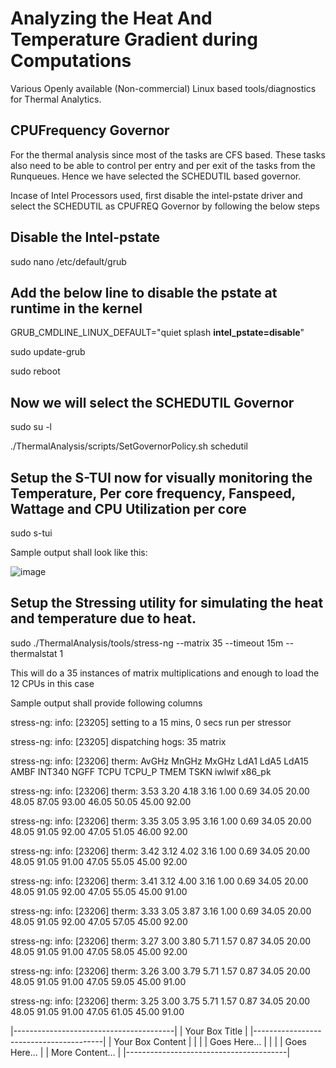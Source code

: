 # Analyzing the Heat And Temperature Gradient during Computations 

Various Openly available (Non-commercial) Linux based tools/diagnostics for Thermal Analytics.

## CPUFrequency Governor 

For the thermal analysis since most of the tasks are CFS based. These tasks also need to be able to control per entry and per exit of the tasks from the Runqueues. Hence we have selected the SCHEDUTIL based governor.

Incase of Intel Processors used, first disable the intel-pstate driver and select the SCHEDUTIL as CPUFREQ Governor by following the below steps


## Disable the Intel-pstate

sudo nano /etc/default/grub

## Add the below line to disable the pstate at runtime in the kernel

GRUB_CMDLINE_LINUX_DEFAULT="quiet splash **intel_pstate=disable**"

sudo update-grub

sudo reboot

## Now we will select the SCHEDUTIL Governor

sudo su -l

./ThermalAnalysis/scripts/SetGovernorPolicy.sh schedutil

## Setup the S-TUI now for visually monitoring the Temperature, Per core frequency, Fanspeed, Wattage and CPU Utilization per core 

sudo s-tui 

Sample output shall look like this: 

![image](https://github.com/GitBps/ComputeHeat/assets/47725750/c3b5640f-7fdc-4727-9534-3682e52a127f)


## Setup the Stressing utility for simulating the heat and temperature due to heat. 

sudo ./ThermalAnalysis/tools/stress-ng --matrix 35  --timeout 15m --thermalstat 1

This will do a 35 instances of matrix multiplications and enough to load the 12 CPUs in this case 

Sample output shall provide following columns 

  stress-ng: info:  [23205] setting to a 15 mins, 0 secs run per stressor
  
  stress-ng: info:  [23205] dispatching hogs: 35 matrix
  
  stress-ng: info:  [23206] therm: AvGHz MnGHz MxGHz  LdA1  LdA5 LdA15    AMBF INT340   NGFF   TCPU TCPU_P   TMEM   TSKN iwlwif x86_pk
  
  stress-ng: info:  [23206] therm:  3.53  3.20  4.18  3.16  1.00  0.69   34.05  20.00  48.05  87.05  93.00  46.05  50.05  45.00  92.00
  
  stress-ng: info:  [23206] therm:  3.35  3.05  3.95  3.16  1.00  0.69   34.05  20.00  48.05  91.05  92.00  47.05  51.05  46.00  92.00
  
  stress-ng: info:  [23206] therm:  3.42  3.12  4.02  3.16  1.00  0.69   34.05  20.00  48.05  91.05  91.00  47.05  55.05  45.00  92.00
  
  stress-ng: info:  [23206] therm:  3.41  3.12  4.00  3.16  1.00  0.69   34.05  20.00  48.05  91.05  92.00  47.05  55.05  45.00  91.00
  
  stress-ng: info:  [23206] therm:  3.33  3.05  3.87  3.16  1.00  0.69   34.05  20.00  48.05  91.05  92.00  47.05  57.05  45.00  92.00
  
  stress-ng: info:  [23206] therm:  3.27  3.00  3.80  5.71  1.57  0.87   34.05  20.00  48.05  91.05  91.00  47.05  58.05  45.00  92.00
  
  stress-ng: info:  [23206] therm:  3.26  3.00  3.79  5.71  1.57  0.87   34.05  20.00  48.05  91.05  91.00  47.05  59.05  45.00  91.00
  
  stress-ng: info:  [23206] therm:  3.25  3.00  3.75  5.71  1.57  0.87   34.05  20.00  48.05  91.05  91.00  47.05  61.05  45.00  91.00
  
|----------------------------------------|
|             Your Box Title             |
|----------------------------------------|
|             Your Box Content           |
|                                        |
|             Goes Here...               |
|                                        |
|             Goes Here...               |
|             More Content...            |
|----------------------------------------|









